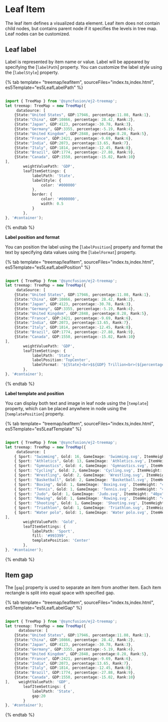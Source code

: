 # Leaf Item

The leaf item defines a visualized data element. Leaf item does not contain child nodes, but contains parent node if it specifies the levels in tree map. Leaf nodes can be customized.

## Leaf label

Label is represented by item name or value. Label will be appeared by specifying the [`labelPath`] property. You can customize the label style using the [`labelStyle`] property.

{% tab template= "treemap/leafitem", sourceFiles="index.ts,index.html",  es5Template="es5LeafLabelPath" %}

```typescript

import { TreeMap } from '@syncfusion/ej2-treemap';
let treemap: TreeMap = new TreeMap({
     dataSource: [
    {State:"United States", GDP:17946, percentage:11.08, Rank:1},
    {State:"China", GDP:10866, percentage: 28.42, Rank:2},
    {State:"Japan", GDP:4123, percentage:-30.78, Rank:3},
    {State:"Germany", GDP:3355, percentage:-5.19, Rank:4},
    {State:"United Kingdom", GDP:2848, percentage:8.28, Rank:5},
    {State:"France", GDP:2421, percentage:-9.69, Rank:6},
    {State:"India", GDP:2073, percentage:13.65, Rank:7},
    {State:"Italy", GDP:1814, percentage:-12.45, Rank:8},
    {State:"Brazil", GDP:1774, percentage:-27.88, Rank:9},
    {State:"Canada", GDP:1550, percentage:-15.02, Rank:10}
],
        weightValuePath: 'GDP',
        leafItemSettings: {
            labelPath: 'State',
            labelStyle: {
                color: '#000000'
            },
            border: {
                color: '#000000',
                width: 0.5
            }
        },
}, '#container');

```

{% endtab %}

<!-- markdownlint-disable MD036 -->

**Label position and format**

You can position the label using the [`labelPosition`] property and format the text by specifying data values using the [`labelFormat`] property.

{% tab template= "treemap/leafitem", sourceFiles="index.ts,index.html", es5Template="es5LeafLabelPosition" %}

```typescript

import { TreeMap } from '@syncfusion/ej2-treemap';
let treemap: TreeMap = new TreeMap({
     dataSource: [
    {State:"United States", GDP:17946, percentage:11.08, Rank:1},
    {State:"China", GDP:10866, percentage: 28.42, Rank:2},
    {State:"Japan", GDP:4123, percentage:-30.78, Rank:3},
    {State:"Germany", GDP:3355, percentage:-5.19, Rank:4},
    {State:"United Kingdom", GDP:2848, percentage:8.28, Rank:5},
    {State:"France", GDP:2421, percentage:-9.69, Rank:6},
    {State:"India", GDP:2073, percentage:13.65, Rank:7},
    {State:"Italy", GDP:1814, percentage:-12.45, Rank:8},
    {State:"Brazil", GDP:1774, percentage:-27.88, Rank:9},
    {State:"Canada", GDP:1550, percentage:-15.02, Rank:10}
],
        weightValuePath: 'GDP',
        leafItemSettings: {
            labelPath: 'State',
            labelPosition:'TopCenter',
            labelFormat: '${State}<br>$${GDP} Trillion<br>(${percentage} %)',
        },
}, '#container');

```

{% endtab %}

<!-- markdownlint-disable MD036 -->

**Label template and position**

You can display both text and image in leaf node using the [`template`] property, which can be placed anywhere in node using the [`templatePosition`] property.

{% tab template= "treemap/leafitem", sourceFiles="index.ts,index.html", es5Template="es5LeafTemplate" %}

```typescript

import { TreeMap } from '@syncfusion/ej2-treemap';
let treemap: TreeMap = new TreeMap({
     dataSource: [
    { Sport: "Swimming", Gold: 16, GameImage: 'Swimming.svg', ItemHeight: "180px", ItemWidth: '180px' },
    { Sport: "Athletics", Gold: 13, GameImage: 'Athletics.svg', ItemHeight: "70px", ItemWidth: '70px' },
    { Sport: "Gymnastics", Gold: 4, GameImage: 'Gymnastics.svg', ItemHeight: "80px", ItemWidth: '80px' },
    { Sport: "Cycling", Gold: 2, GameImage: 'Cycling.svg', ItemHeight: "50px", ItemWidth: '50px' },
    { Sport: "Wrestling", Gold: 2, GameImage: 'Wrestling.svg', ItemHeight: "60px", ItemWidth: '50px' },
    { Sport: "Basketball", Gold: 2, GameImage: 'Basketball.svg', ItemHeight: "50px", ItemWidth: '50px' },
    { Sport: "Boxing", Gold: 1, GameImage: 'Boxing.svg', ItemHeight: "40px", ItemWidth: '30px' },
    { Sport: "Tennis", Gold: 1, GameImage: 'Tennis.svg', ItemHeight: "40px", ItemWidth: '40px' },
    { Sport: "Judo", Gold: 1, GameImage: 'Judo.svg', ItemHeight: "40px", ItemWidth: '40px' },
    { Sport: "Rowing", Gold: 1, GameImage: 'Rowing.svg', ItemHeight: "40px", ItemWidth: '40px' },
    { Sport: "Shooting", Gold: 1, GameImage: 'Shooting.svg', ItemHeight: "40px", ItemWidth: '40px' },
    { Sport: "Triathlon", Gold: 1, GameImage: 'Triathlon.svg', ItemHeight: "40px", ItemWidth: '40px' },
    { Sport: "Water polo", Gold: 1, GameImage: 'Water polo.svg', ItemHeight: "40px", ItemWidth: '40px' }
],
        weightValuePath: 'Gold',
        leafItemSettings: {
            labelPath: 'Sport',
            fill: '#993399',
            templatePosition: 'Center'
        },
}, '#container');

```

{% endtab %}

<!-- markdownlint-disable MD036 -->

## Item gap

The [`gap`] property is used to separate an item from another item. Each item rectangle is split into equal space with specified gap.

{% tab template= "treemap/leafitem", sourceFiles="index.ts,index.html", es5Template="es5LeafLabelGap" %}

```typescript

import { TreeMap } from '@syncfusion/ej2-treemap';
let treemap: TreeMap = new TreeMap({
      dataSource: [
    {State:"United States", GDP:17946, percentage:11.08, Rank:1},
    {State:"China", GDP:10866, percentage: 28.42, Rank:2},
    {State:"Japan", GDP:4123, percentage:-30.78, Rank:3},
    {State:"Germany", GDP:3355, percentage:-5.19, Rank:4},
    {State:"United Kingdom", GDP:2848, percentage:8.28, Rank:5},
    {State:"France", GDP:2421, percentage:-9.69, Rank:6},
    {State:"India", GDP:2073, percentage:13.65, Rank:7},
    {State:"Italy", GDP:1814, percentage:-12.45, Rank:8},
    {State:"Brazil", GDP:1774, percentage:-27.88, Rank:9},
    {State:"Canada", GDP:1550, percentage:-15.02, Rank:10}
],    weightValuePath: 'GDP',
        leafItemSettings: {
            labelPath: 'State',
            gap:20
        }
}, '#container');

```

{% endtab %}